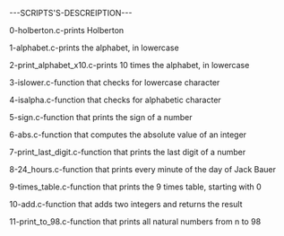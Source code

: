 ---SCRIPTS'S-DESCREIPTION---

0-holberton.c-prints Holberton

1-alphabet.c-prints the alphabet, in lowercase

2-print_alphabet_x10.c-prints 10 times the alphabet, in lowercase

3-islower.c-function that checks for lowercase character

4-isalpha.c-function that checks for alphabetic character

5-sign.c-function that prints the sign of a number

6-abs.c-function that computes the absolute value of an integer

7-print_last_digit.c-function that prints the last digit of a number

8-24_hours.c-function that prints every minute of the day of Jack Bauer

9-times_table.c-function that prints the 9 times table, starting with 0

10-add.c-function that adds two integers and returns the result

11-print_to_98.c-function that prints all natural numbers from n to 98
